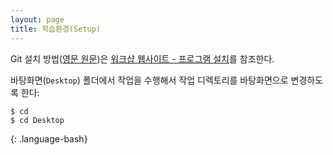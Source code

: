 ```yaml
---
layout: page
title: 학습환경(Setup)
---
```


Git 설치 방법([영문 원문][workshop-setup])은 [워크샵 웹사이트 - 프로그램 설치](https://statkclee.github.io/2018-10-27-hallym/#git)를 참조한다.

바탕화면(`Desktop`) 폴더에서 작업을 수행해서 작업 디렉토리를 바탕화면으로 변경하도록 한다:

~~~
$ cd
$ cd Desktop
~~~
{: .language-bash}

[workshop-setup]: https://carpentries.github.io/workshop-template/#git
